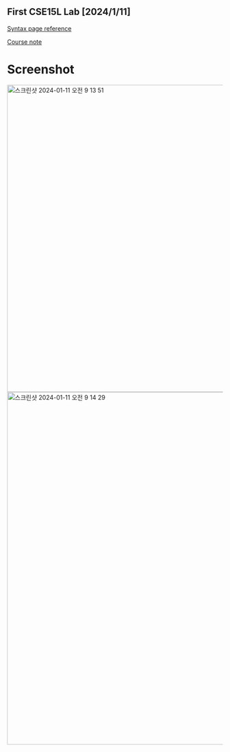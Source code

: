 ## First CSE15L Lab [2024/1/11]
[Syntax page reference](https://commonmark.org/help/)  

[Course note](https://ucsd-cse15l-w24.github.io/)

# Screenshot
<img width="717" alt="스크린샷 2024-01-11 오전 9 13 51" src="https://github.com/shareinfocode/cse15l-lab-reports/assets/137489039/dfe75c08-d233-46c9-98ae-9d07b7d016d4">
<img width="823" alt="스크린샷 2024-01-11 오전 9 14 29" src="https://github.com/shareinfocode/cse15l-lab-reports/assets/137489039/c9ccf939-317d-4812-af57-4287ba0c6eb1">

